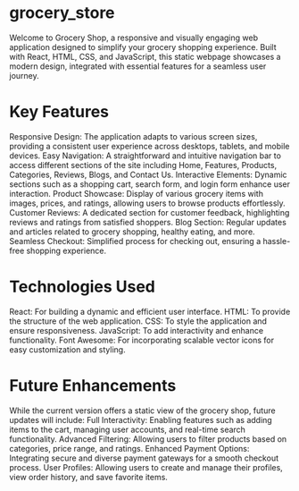 # grocery_store
Welcome to Grocery Shop, a responsive and visually engaging web application designed to simplify your grocery shopping experience. Built with React, HTML, CSS, and JavaScript, this static webpage showcases a modern design, integrated with essential features for a seamless user journey.
# Key Features
Responsive Design: The application adapts to various screen sizes, providing a consistent user experience across desktops, tablets, and mobile devices.
Easy Navigation: A straightforward and intuitive navigation bar to access different sections of the site including Home, Features, Products, Categories, Reviews, Blogs, and Contact Us.
Interactive Elements: Dynamic sections such as a shopping cart, search form, and login form enhance user interaction.
Product Showcase: Display of various grocery items with images, prices, and ratings, allowing users to browse products effortlessly.
Customer Reviews: A dedicated section for customer feedback, highlighting reviews and ratings from satisfied shoppers.
Blog Section: Regular updates and articles related to grocery shopping, healthy eating, and more.
Seamless Checkout: Simplified process for checking out, ensuring a hassle-free shopping experience.
# Technologies Used
React: For building a dynamic and efficient user interface.
HTML: To provide the structure of the web application.
CSS: To style the application and ensure responsiveness.
JavaScript: To add interactivity and enhance functionality.
Font Awesome: For incorporating scalable vector icons for easy customization and styling.
# Future Enhancements
While the current version offers a static view of the grocery shop, future updates will include:
Full Interactivity: Enabling features such as adding items to the cart, managing user accounts, and real-time search functionality.
Advanced Filtering: Allowing users to filter products based on categories, price range, and ratings.
Enhanced Payment Options: Integrating secure and diverse payment gateways for a smooth checkout process.
User Profiles: Allowing users to create and manage their profiles, view order history, and save favorite items.
